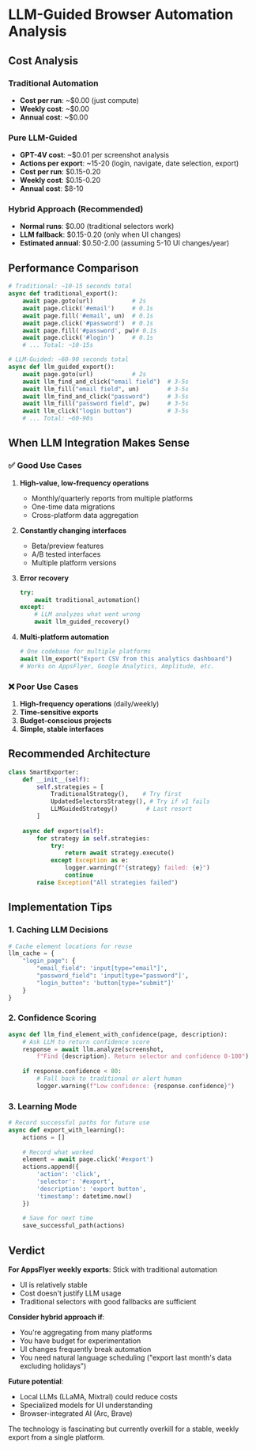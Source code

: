 # LLM-Guided Browser Automation Analysis

## Cost Analysis

### Traditional Automation
- **Cost per run**: ~$0.00 (just compute)
- **Weekly cost**: ~$0.00
- **Annual cost**: ~$0.00

### Pure LLM-Guided
- **GPT-4V cost**: ~$0.01 per screenshot analysis
- **Actions per export**: ~15-20 (login, navigate, date selection, export)
- **Cost per run**: $0.15-0.20
- **Weekly cost**: $0.15-0.20
- **Annual cost**: $8-10

### Hybrid Approach (Recommended)
- **Normal runs**: $0.00 (traditional selectors work)
- **LLM fallback**: $0.15-0.20 (only when UI changes)
- **Estimated annual**: $0.50-2.00 (assuming 5-10 UI changes/year)

## Performance Comparison

```python
# Traditional: ~10-15 seconds total
async def traditional_export():
    await page.goto(url)           # 2s
    await page.click('#email')     # 0.1s
    await page.fill('#email', un)  # 0.1s
    await page.click('#password')  # 0.1s
    await page.fill('#password', pw)# 0.1s
    await page.click('#login')     # 0.1s
    # ... Total: ~10-15s

# LLM-Guided: ~60-90 seconds total  
async def llm_guided_export():
    await page.goto(url)           # 2s
    await llm_find_and_click("email field")  # 3-5s
    await llm_fill("email field", un)        # 3-5s
    await llm_find_and_click("password")     # 3-5s
    await llm_fill("password field", pw)     # 3-5s
    await llm_click("login button")          # 3-5s
    # ... Total: ~60-90s
```

## When LLM Integration Makes Sense

### ✅ Good Use Cases

1. **High-value, low-frequency operations**
   - Monthly/quarterly reports from multiple platforms
   - One-time data migrations
   - Cross-platform data aggregation

2. **Constantly changing interfaces**
   - Beta/preview features
   - A/B tested interfaces
   - Multiple platform versions

3. **Error recovery**
   ```python
   try:
       await traditional_automation()
   except:
       # LLM analyzes what went wrong
       await llm_guided_recovery()
   ```

4. **Multi-platform automation**
   ```python
   # One codebase for multiple platforms
   await llm_export("Export CSV from this analytics dashboard")
   # Works on AppsFlyer, Google Analytics, Amplitude, etc.
   ```

### ❌ Poor Use Cases

1. **High-frequency operations** (daily/weekly)
2. **Time-sensitive exports**
3. **Budget-conscious projects**
4. **Simple, stable interfaces**

## Recommended Architecture

```python
class SmartExporter:
    def __init__(self):
        self.strategies = [
            TraditionalStrategy(),    # Try first
            UpdatedSelectorsStrategy(), # Try if v1 fails  
            LLMGuidedStrategy()        # Last resort
        ]
    
    async def export(self):
        for strategy in self.strategies:
            try:
                return await strategy.execute()
            except Exception as e:
                logger.warning(f"{strategy} failed: {e}")
                continue
        raise Exception("All strategies failed")
```

## Implementation Tips

### 1. Caching LLM Decisions
```python
# Cache element locations for reuse
llm_cache = {
    "login_page": {
        "email_field": 'input[type="email"]',
        "password_field": 'input[type="password"]',
        "login_button": 'button[type="submit"]'
    }
}
```

### 2. Confidence Scoring
```python
async def llm_find_element_with_confidence(page, description):
    # Ask LLM to return confidence score
    response = await llm.analyze(screenshot, 
        f"Find {description}. Return selector and confidence 0-100")
    
    if response.confidence < 80:
        # Fall back to traditional or alert human
        logger.warning(f"Low confidence: {response.confidence}")
```

### 3. Learning Mode
```python
# Record successful paths for future use
async def export_with_learning():
    actions = []
    
    # Record what worked
    element = await page.click('#export')
    actions.append({
        'action': 'click',
        'selector': '#export',
        'description': 'export button',
        'timestamp': datetime.now()
    })
    
    # Save for next time
    save_successful_path(actions)
```

## Verdict

**For AppsFlyer weekly exports**: Stick with traditional automation
- UI is relatively stable
- Cost doesn't justify LLM usage
- Traditional selectors with good fallbacks are sufficient

**Consider hybrid approach if**:
- You're aggregating from many platforms
- You have budget for experimentation
- UI changes frequently break automation
- You need natural language scheduling ("export last month's data excluding holidays")

**Future potential**:
- Local LLMs (LLaMA, Mixtral) could reduce costs
- Specialized models for UI understanding
- Browser-integrated AI (Arc, Brave)

The technology is fascinating but currently overkill for a stable, weekly export from a single platform.
